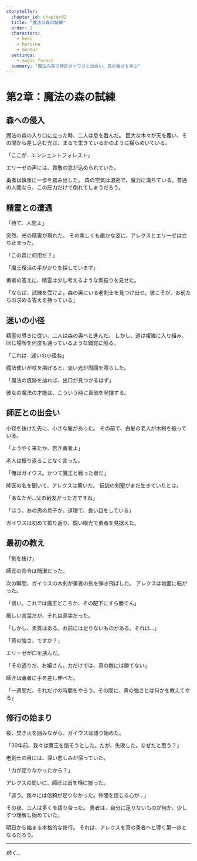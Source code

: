 ```yaml
---
storyteller:
  chapter_id: chapter02  
  title: "魔法の森の試練"
  order: 2
  characters:
    - hero
    - heroine
    - mentor
  settings:
    - magic_forest
  summary: "魔法の森で師匠ガイウスと出会い、真の強さを学ぶ"
---
```


# 第2章：魔法の森の試練

## 森への侵入

魔法の森の入り口に立った時、二人は息を呑んだ。<!-- @magic_forest:explicit confidence:0.82 -->
巨大な木々が天を覆い、その間から差し込む光は、まるで生きているかのように揺らめいている。

「ここが...エンシェントフォレスト」

エリーゼの声には、畏敬の念が込められていた。<!-- @heroine:implicit confidence:0.85 -->

勇者は慎重に一歩を踏み出した。<!-- @hero:implicit confidence:0.9 -->
森の空気は濃密で、魔力に満ちている。普通の人間なら、この圧力だけで倒れてしまうだろう。

## 精霊との遭遇

「待て、人間よ」

突然、光の精霊が現れた。
その美しくも厳かな姿に、アレクスとエリーゼは立ち止まった。

「この森に何用だ？」

「魔王復活の手がかりを探しています」

勇者の答えに、精霊は少し考えるような素振りを見せた。<!-- @hero:speaker -->

「ならば、試練を受けよ。森の奥にいる老剣士を見つけ出せ。彼こそが、お前たちの求める答えを持っている」

## 迷いの小径

精霊の導きに従い、二人は森の奥へと進んだ。
しかし、道は複雑に入り組み、同じ場所を何度も通っているような錯覚に陥る。

「これは...迷いの小径ね」

魔法使いが杖を掲げると、淡い光が周囲を照らした。<!-- @heroine:action confidence:0.85 -->

「魔法の痕跡を辿れば、出口が見つかるはず」

彼女の魔法の才能は、こういう時に真価を発揮する。<!-- @heroine:characterization -->

## 師匠との出会い

小径を抜けた先に、小さな庵があった。
その前で、白髪の老人が木剣を振っている。

「ようやく来たか、若き勇者よ」

老人は振り返ることなく言った。

「俺はガイウス。かつて魔王と戦った者だ」<!-- @mentor:explicit confidence:0.88 -->

師匠の名を聞いて、アレクスは驚いた。<!-- @hero:reaction @mentor:referenced -->
伝説の剣聖がまだ生きていたとは。

「あなたが...父の戦友だった方ですね」

「ほう、あの男の息子か。道理で、良い目をしている」

ガイウスは初めて振り返り、鋭い眼光で勇者を見据えた。<!-- @mentor:action -->

## 最初の教え

「剣を抜け」

師匠の命令は簡潔だった。<!-- @mentor:speaker -->

次の瞬間、ガイウスの木剣が勇者の剣を弾き飛ばした。
アレクスは地面に転がった。

「弱い。これでは魔王どころか、その配下にすら勝てん」

厳しい言葉だが、それは真実だった。

「しかし、素質はある。お前には足りないものがある。それは...」

「真の強さ、ですか？」

エリーゼが口を挟んだ。<!-- @heroine:speaker -->

「その通りだ、お嬢さん。力だけでは、真の敵には勝てない」

師匠は勇者に手を差し伸べた。<!-- @mentor:action -->

「一週間だ。それだけの時間をやろう。その間に、真の強さとは何かを教えてやる」

<!-- 検証コメント
@validate: mentor.appearingChapters.includes('chapter02')
@validate: magic_forest.appearingChapters.includes('chapter02')
@validate: mentor.relationships[hero] === 'mentor'
-->

## 修行の始まり

夜、焚き火を囲みながら、ガイウスは語り始めた。

「30年前、我々は魔王を倒そうとした。だが、失敗した。なぜだと思う？」

老剣士の目には、深い悲しみが宿っていた。<!-- @mentor:emotion -->

「力が足りなかったから？」

アレクスの問いに、師匠は首を横に振った。

「違う。我々には信頼が足りなかった。仲間を信じる心が...」

その夜、三人は多くを語り合った。
勇者は、自分に足りないものが何か、少しずつ理解し始めていた。<!-- @hero:development -->

明日から始まる本格的な修行。
それは、アレクスを真の勇者へと導く第一歩となるだろう。

---

*続く...*